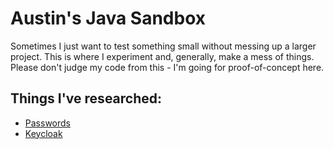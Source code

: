 # Austin's Java Sandbox

Sometimes I just want to test something small without messing up a larger project. This is where I experiment and,
generally, make a mess of things. Please don't judge my code from this - I'm going for proof-of-concept here.

## Things I've researched:

* [Passwords](./passwords)
* [Keycloak](./keycloak)